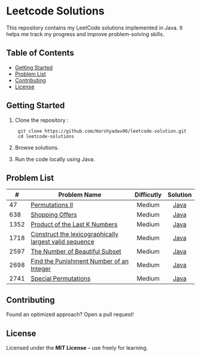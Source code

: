 # Leetcode Solutions

This repository contains my LeetCode solutions implemented in Java. It helps me track my progress and improve problem-solving skills.

## Table of Contents

- [Getting Started](#getting-started)
- [Problem List](#problem-list)
- [Contributing](#contributing)
- [License](#license)

## Getting Started

1. Clone the repository :

   ```text
    git clone https://github.com/Harshyadav00/leetcode-solution.git
    cd leetcode-solutions
   ```

2. Browse solutions.
3. Run the code locally using Java.

## Problem List

| # | Problem Name                   | Difficutly | Solution |
|---|--------------------------------|:----------:|:--------:|
| 47 | [Permutations II](https://leetcode.com/problems/permutations-ii/)           | Medium     | [Java](./solutions/permutations-ii.java)     |
| 638 | [Shopping Offers](https://leetcode.com/problems/shopping-offers/description/) | Medium | [Java](./solutions/shopping-offers.java) |
| 1352 | [Product of the Last K Numbers](https://leetcode.com/problems/product-of-the-last-k-numbers/description/) | Medium | [Java](./solutions/product_of_last_k_numbers.java) |
| 1718 | [Construct the lexicographically largest valid sequence](https://leetcode.com/problems/construct-the-lexicographically-largest-valid-sequence/description/) | Medium | [Java](./solutions/construct_the_lexicographically_largest_valid_sequence.java) |
| 2597 | [The Number of Beautiful Subset](https://leetcode.com/problems/the-number-of-beautiful-subsets/description/) | Medium | [Java](./solutions/number_of_beautiful_subset.java) |
| 2698 | [Find the Punishment Number of an Integer](https://leetcode.com/problems/find-the-punishment-number-of-an-integer/description/) | Medium | [Java](./solutions/find_the_punishment_no_of_an_integer.java) |
| 2741 | [Special Permutations](https://leetcode.com/problems/special-permutations/)     | Medium     | [Java](./solutions/special-permutation.java) |

## Contributing

Found an optimized approach? Open a pull request!

## License

Licensed under the **MIT License** – use freely for learning.
